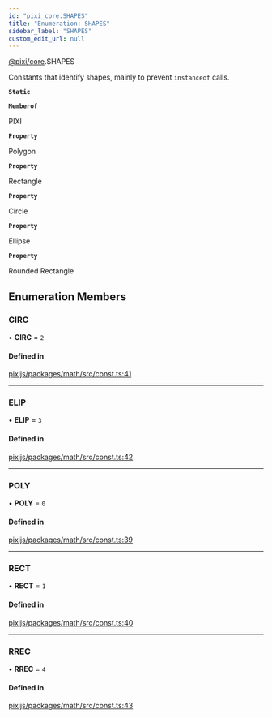 ```yaml
---
id: "pixi_core.SHAPES"
title: "Enumeration: SHAPES"
sidebar_label: "SHAPES"
custom_edit_url: null
---
```


[@pixi/core](../modules/pixi_core.md).SHAPES

Constants that identify shapes, mainly to prevent `instanceof` calls.

**`Static`**

**`Memberof`**

PIXI

**`Property`**

Polygon

**`Property`**

Rectangle

**`Property`**

Circle

**`Property`**

Ellipse

**`Property`**

Rounded Rectangle

## Enumeration Members

### CIRC

• **CIRC** = ``2``

#### Defined in

[pixijs/packages/math/src/const.ts:41](https://github.com/pixijs/pixijs/blob/2194fe5c5/packages/math/src/const.ts#L41)

___

### ELIP

• **ELIP** = ``3``

#### Defined in

[pixijs/packages/math/src/const.ts:42](https://github.com/pixijs/pixijs/blob/2194fe5c5/packages/math/src/const.ts#L42)

___

### POLY

• **POLY** = ``0``

#### Defined in

[pixijs/packages/math/src/const.ts:39](https://github.com/pixijs/pixijs/blob/2194fe5c5/packages/math/src/const.ts#L39)

___

### RECT

• **RECT** = ``1``

#### Defined in

[pixijs/packages/math/src/const.ts:40](https://github.com/pixijs/pixijs/blob/2194fe5c5/packages/math/src/const.ts#L40)

___

### RREC

• **RREC** = ``4``

#### Defined in

[pixijs/packages/math/src/const.ts:43](https://github.com/pixijs/pixijs/blob/2194fe5c5/packages/math/src/const.ts#L43)
